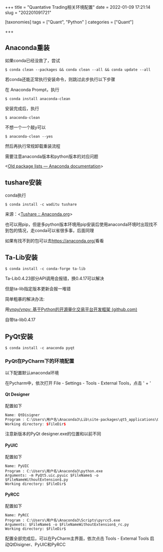 +++
title = "Quantative Trading相关环境配置"
date = 2022-01-09 17:21:14
slug = "202201091721"

[taxonomies]
tags = ["Quant", "Python" ]
categories = ["Quant"]

+++

<!-- more -->

## Anaconda重装

如果conda已经没救了，尝试

```
$ conda clean --packages && conda clean --all && conda update --all
```

若conda还能正常执行安装命令，则跳过此步执行以下步骤



在 Anaconda Prompt，执行

```
$ conda install anaconda-clean
```

安装完成后，执行

```
$ anaconda-clean
```

不想一个一个敲y可以

```
$ anaconda-clean --yes
```

然后再执行常规卸载重装流程

需要注意anaconda版本和python版本的对应问题

<[Old package lists — Anaconda documentation](https://docs.anaconda.com/anaconda/packages/oldpkglists/)>



## tushare安装

conda执行

```
$ conda install -c waditu tushare
```

来源：<[Tushare :: Anaconda.org](https://anaconda.org/waditu/tushare)>

也可以用pip，但是多python版本环境用pip安装后使用anaconda环境时出现找不到包的情况，走conda可以省很多事，后面同理

如果有找不到的包可以去<https://anaconda.org/>看看



## Ta-Lib安装

```
$ conda install -c conda-forge ta-lib
```

Ta-Lib0.4.23部分API调用会报错，换0.4.17可以解决

但是ta-lib指定版本更新会报一堆错

简单粗暴的解决办法:

用[vnpy/vnpy: 基于Python的开源量化交易平台开发框架 (github.com)](https://github.com/vnpy/vnpy)

自带ta-lib0.4.17



## PyQt安装

```
$ conda install -c anaconda pyqt
```



### PyQt在PyCharm下的环境配置

以下配置默认anaconda环境

在Pycharm中，依次打开 File - Settings - Tools - External Tools，点击 ' + ' 

#### Qt Designer

配置如下

```cpp
Name: QtDisigner
Program : C:\Users\用户名\Anaconda3\Lib\site-packages\qt5_applications\Qt\bin\designer.exe
Working directory: $FileDir$
```

注意新版本的PyQt designer.exe的位置和以前不同

#### PyUIC

配置如下

```
Name: PyUIC
Program : C:\Users\用户名\Anaconda3\python.exe
Arguments: -m PyQt5.uic.pyuic $FileName$ -o $FileNameWithoutExtension$.py
Working directory: $FileDir$
```

#### PyRCC

配置如下

```
Name: PyRCC
Program : C:\Users\用户名\Anaconda3\Scripts\pyrcc5.exe
Arguments: $FileName$ -o $FileNameWithoutExtension$_rc.py
Working directory: $FileDir$
```

配置全部完成后，可以在PyCharm主界面，依次点击 Tools - External Tools 启动QtDisigner、PyUIC和PyRCC
